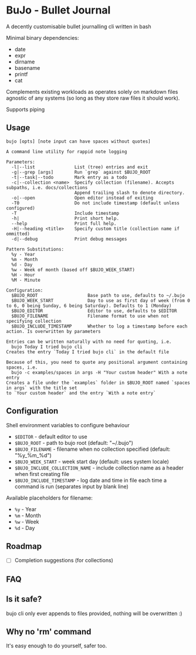# BuJo - Bullet Journal

A decently customisable bullet journalling cli written in bash 

Minimal binary dependencies: 
* date
* expr
* dirname
* basename
* printf
* cat

Complements existing workloads as operates solely on markdown files agnostic of
any systems (so long as they store raw files it should work).

Supports piping

## Usage

```shell
bujo [opts] [note input can have spaces without quotes]

A command line utility for rappid note logging

Parameters:
  -l|--list               List (tree) entries and exit
  -g|--grep [args]        Run `grep` against $BUJO_ROOT
  -t|--task|--todo        Mark entry as a todo
  -c|--collection <name>  Specify collection (filename). Accepts subpaths, i.e. docs/collections
                          Append trailing slash to denote directory.
  -o|--open               Open editor instead of exiting
  -T0                     Do not include timestamp (default unless configured)
  -T                      Include timestamp
  -h|                     Print short help.
  --help                  Print full help.
  -H|--heading <title>    Specify custom title (collection name if ommitted)
  -d|--debug              Print debug messages

Pattern Substitutions:
  %y - Year
  %m - Month
  %d - Day
  %w - Week of month (based off $BUJO_WEEK_START)
  %H - Hour
  %M - Minute

Configuration:
  $BUJO_ROOT                   Base path to use, defaults to ~/.bujo
  $BUJO_WEEK_START             Day to use as first day of week (from 0 to 6, 0 being Sunday, 6 being Saturday). Defaults to 1 (Monday)
  $BUJO_EDITOR                 Editor to use, defaults to $EDITOR
  $BUJO_FILENAME               Filename format to use when not specifying collection
  $BUJO_INCLUDE_TIMESTAMP      Whether to log a timestamp before each action. Is overwritten by parameters

Entries can be written naturally with no need for quoting, i.e.
  bujo Today I tried bujo cli
Creates the entry `Today I tried bujo cli` in the default file

Because of this, you need to quote any positional argument containing spaces, i.e.
  bujo -c examples/spaces in args -H "Your custom header" With a note entry
Creates a file under the `examples` folder in $BUJO_ROOT named `spaces in args` with the title set
to `Your custom header` and the entry `With a note entry`
```

## Configuration

Shell environment variables to configure behaviour

- `$EDITOR` - default editor to use 
- `$BUJO_ROOT` - path to bujo root (default: "~/.bujo")
- `$BUJO_FILENAME` - filename when no collection specified (default: "%y_%m_%d")
- `$BUJO_WEEK_START` - week start day (default: uses system locale)
- `$BUJO_INCLUDE_COLLECTION_NAME` - include collection name as a header when
first creating file
- `$BUJO_INCLUDE_TIMESTAMP` - log date and time in file each time a command is
run (separates input by blank line)

Available placeholders for filename: 
- `%y` - Year
- `%m` - Month
- `%w` - Week
- `%d` - Day

## Roadmap
- [ ] Completion suggestions (for collections)

## FAQ

## Is it safe?

bujo cli only ever appends to files provided, nothing will be overwritten :)

## Why no 'rm' command

It's easy enough to do yourself, safer too.

